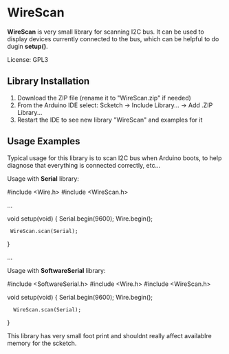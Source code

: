 # WireScan

**WireScan** is very small library for scanning I2C bus.
It can be used to display devices currently connected to the bus, which
can be helpful to do dugin **setup()**. 

License: GPL3


## Library Installation

1. Download the ZIP file (rename it to "WireScan.zip" if needed)
2. From the Arduino IDE select: Scketch -> Include Library... -> Add .ZIP Library...
3. Restart the IDE to see new library "WireScan" and examples for it

## Usage Examples

Typical usage for this library is to scan I2C bus when Arduino boots, to help diagnose
that everything is connected correctly, etc...


Usage with **Serial** library:

  #include <Wire.h>
  #include <WireScan.h>

  ...


  void setup(void)
  {
     Serial.begin(9600);
     Wire.begin();

     WireScan.scan(Serial);

  }

  ...


Usage with **SoftwareSerial** library:


   #include <SoftwareSerial.h>
   #include <Wire.h>
   #include <WireScan.h>



   void setup(void)
   {
      Serial.begin(9600);
      Wire.begin();

      WireScan.scan(Serial);

   }


This library has very small foot print and shouldnt really affect availablre memory for the scketch.



